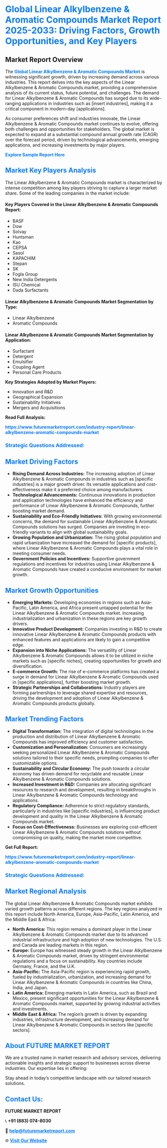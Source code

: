 <h1 style="color: #007BFF;">Global Linear Alkylbenzene & Aromatic Compounds Market Report 2025-2033: Driving Factors, Growth Opportunities, and Key Players</h1>

<section id="overview">
<h2>Market Report Overview</h2>
<p>The <a href="https://www.futuremarketreport.com/industry-report/linear-alkylbenzene-aromatic-compounds-market" style="color: #007BFF; text-decoration: none;"><strong>Global Linear Alkylbenzene & Aromatic Compounds Market</strong></a> is witnessing significant growth, driven by increasing demand across various industries. This report delves into the key aspects of the Linear Alkylbenzene & Aromatic Compounds market, providing a comprehensive analysis of its current status, future potential, and challenges. The demand for Linear Alkylbenzene & Aromatic Compounds has surged due to its wide-ranging applications in industries such as [insert industries], making it a critical component in modern-day [applications].</p>
<p>As consumer preferences shift and industries innovate, the Linear Alkylbenzene & Aromatic Compounds market continues to evolve, offering both challenges and opportunities for stakeholders. The global market is expected to expand at a substantial compound annual growth rate (CAGR) over the forecast period, driven by technological advancements, emerging applications, and increasing investments by major players.</p>
</section>

<section id="overview">
<p><a href="https://www.futuremarketreport.com/request-sample/reportId=59712" style="color: #007BFF; text-decoration: none;"><strong>Explore Sample Report Here</strong></a></p>
</section>

<section id="key-players">
<h2 style="color: #007BFF;">Market Key Players Analysis</h2>
<p>The Linear Alkylbenzene & Aromatic Compounds market is characterized by intense competition among key players striving to capture a larger market share. Some of the leading companies in the market include:</p>
<h4>Key Players Covered in the Linear Alkylbenzene & Aromatic Compounds Report:</h4>
<ul><li>BASF</li><li>Dow</li><li>Solvay</li><li>Huntsman</li><li>Kao</li><li>CEPSA</li><li>Sasol</li><li>KAPACHIM</li><li>Stepan</li><li>SK</li><li>Fogla Group</li><li>New India Detergents</li><li>ISU Chemical</li><li>Dada Surfactants</li></ul>
<h4>Linear Alkylbenzene & Aromatic Compounds Market Segmentation by Type:</h4>
<ul><li>Linear Alkylbenzene</li><li>Aromatic Compounds</li></ul>

<h4>Linear Alkylbenzene & Aromatic Compounds Market Segmentation by Application:</h4>
<ul><li>Surfactant</li><li>Detergent</li><li>Emulsifier</li><li>Coupling Agent</li><li>Personal Care Products</li></ul>
<p><strong>Key Strategies Adopted by Market Players:</strong></p>
<ul>
<li>Innovation and R&D</li>
<li>Geographical Expansion</li>
<li>Sustainability Initiatives</li>
<li>Mergers and Acquisitions</li>
</ul>
</section>

<section>
<p><strong>Read Full Analysis: </strong></p><a href="https://www.futuremarketreport.com/industry-report/linear-alkylbenzene-aromatic-compounds-market" style="color: #007BFF; text-decoration: none;"><strong>https://www.futuremarketreport.com/industry-report/linear-alkylbenzene-aromatic-compounds-market</strong></a>
<h3 style="color: #007BFF;">Strategic Questions Addressed:</h3>
</section>

<section id="driving-factors">
<h2 style="color: #007BFF;">Market Driving Factors</h2>
<ul>
<li><strong>Rising Demand Across Industries:</strong> The increasing adoption of Linear Alkylbenzene & Aromatic Compounds in industries such as [specific industries] is a major growth driver. Its versatile applications and cost-effectiveness make it a preferred choice among manufacturers.</li>
<li><strong>Technological Advancements:</strong> Continuous innovations in production and application technologies have enhanced the efficiency and performance of Linear Alkylbenzene & Aromatic Compounds, further boosting market demand.</li>
<li><strong>Sustainability and Eco-Friendly Initiatives:</strong> With growing environmental concerns, the demand for sustainable Linear Alkylbenzene & Aromatic Compounds solutions has surged. Companies are investing in eco-friendly variants to align with global sustainability goals.</li>
<li><strong>Growing Population and Urbanization:</strong> The rising global population and rapid urbanization have increased the demand for [specific products], where Linear Alkylbenzene & Aromatic Compounds plays a vital role in meeting consumer needs.</li>
<li><strong>Government Policies and Incentives:</strong> Supportive government regulations and incentives for industries using Linear Alkylbenzene & Aromatic Compounds have created a conducive environment for market growth.</li>
</ul>
</section>

<section id="growth-opportunities">
<h2 style="color: #007BFF;">Market Growth Opportunities</h2>
<ul>
<li><strong>Emerging Markets:</strong> Developing economies in regions such as Asia-Pacific, Latin America, and Africa present untapped potential for the Linear Alkylbenzene & Aromatic Compounds market. Increasing industrialization and urbanization in these regions are key growth drivers.</li>
<li><strong>Innovative Product Development:</strong> Companies investing in R&D to create innovative Linear Alkylbenzene & Aromatic Compounds products with enhanced features and applications are likely to gain a competitive edge.</li>
<li><strong>Expansion into Niche Applications:</strong> The versatility of Linear Alkylbenzene & Aromatic Compounds allows it to be utilized in niche markets such as [specific niches], creating opportunities for growth and diversification.</li>
<li><strong>E-commerce Growth:</strong> The rise of e-commerce platforms has created a surge in demand for Linear Alkylbenzene & Aromatic Compounds used in [specific applications], further boosting market growth.</li>
<li><strong>Strategic Partnerships and Collaborations:</strong> Industry players are forming partnerships to leverage shared expertise and resources, driving the development and adoption of Linear Alkylbenzene & Aromatic Compounds products globally.</li>
</ul>
</section>

<section id="trending-factors">
<h2 style="color: #007BFF;">Market Trending Factors</h2>
<ul>
<li><strong>Digital Transformation:</strong> The integration of digital technologies in the production and distribution of Linear Alkylbenzene & Aromatic Compounds has improved efficiency and customer satisfaction.</li>
<li><strong>Customization and Personalization:</strong> Consumers are increasingly seeking personalized Linear Alkylbenzene & Aromatic Compounds solutions tailored to their specific needs, prompting companies to offer customizable options.</li>
<li><strong>Sustainability and Circular Economy:</strong> The push towards a circular economy has driven demand for recyclable and reusable Linear Alkylbenzene & Aromatic Compounds solutions.</li>
<li><strong>Increased Investment in R&D:</strong> Companies are allocating significant resources to research and development, resulting in breakthroughs in Linear Alkylbenzene & Aromatic Compounds technology and applications.</li>
<li><strong>Regulatory Compliance:</strong> Adherence to strict regulatory standards, particularly in industries like [specific industries], is influencing product development and quality in the Linear Alkylbenzene & Aromatic Compounds market.</li>
<li><strong>Focus on Cost-Effectiveness:</strong> Businesses are exploring cost-efficient Linear Alkylbenzene & Aromatic Compounds solutions without compromising on quality, making the market more competitive.</li>
</ul>
</section>

<section>
<p><strong>Get Full Report: </strong></p><a href="https://www.futuremarketreport.com/industry-report/linear-alkylbenzene-aromatic-compounds-market" style="color: #007BFF; text-decoration: none;"><strong>https://www.futuremarketreport.com/industry-report/linear-alkylbenzene-aromatic-compounds-market</strong></a>
<h3 style="color: #007BFF;">Strategic Questions Addressed:</h3>
</section>


<section id="regional-analysis">
<h2 style="color: #007BFF;">Market Regional Analysis</h2>
<p>The global Linear Alkylbenzene & Aromatic Compounds market exhibits varied growth patterns across different regions. The key regions analyzed in this report include North America, Europe, Asia-Pacific, Latin America, and the Middle East & Africa:</p>
<ul>
<li><strong>North America:</strong> This region remains a dominant player in the Linear Alkylbenzene & Aromatic Compounds market due to its advanced industrial infrastructure and high adoption of new technologies. The U.S. and Canada are leading markets in this region.</li>
<li><strong>Europe:</strong> Europe has witnessed steady growth in the Linear Alkylbenzene & Aromatic Compounds market, driven by stringent environmental regulations and a focus on sustainability. Key countries include Germany, France, and the U.K.</li>
<li><strong>Asia-Pacific:</strong> The Asia-Pacific region is experiencing rapid growth, fueled by industrialization, urbanization, and increasing demand for Linear Alkylbenzene & Aromatic Compounds in countries like China, India, and Japan.</li>
<li><strong>Latin America:</strong> Emerging markets in Latin America, such as Brazil and Mexico, present significant opportunities for the Linear Alkylbenzene & Aromatic Compounds market, supported by growing industrial activities and investments.</li>
<li><strong>Middle East & Africa:</strong> The region’s growth is driven by expanding industries, infrastructure development, and increasing demand for Linear Alkylbenzene & Aromatic Compounds in sectors like [specific sectors].</li>
</ul>
</section>

<footer>
<h2 style="color: #007BFF;">About FUTURE MARKET REPORT</h2>
<p>We are a trusted name in market research and advisory services, delivering actionable insights and strategic support to businesses across diverse industries. Our expertise lies in offering:</p>

<p>Stay ahead in today’s competitive landscape with our tailored research solutions.</p>

<h2 style="color: #007BFF;">Contact Us:</h2>
<p><strong>FUTURE MARKET REPORT</strong></p>
<p>📞 <strong>+91 (883) 074-8030</strong></p>
<p>📧 <strong><a href="mailto:help@futuremarketreport.com" style="color: #007BFF;">help@futuremarketreport.com</a></strong></p>
<p>🌐 <strong><a href="https://www.futuremarketreport.com/" style="color: #007BFF;">Visit Our Website</a></strong></p>
</footer>
